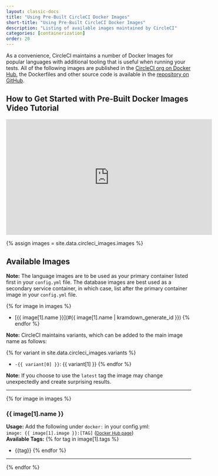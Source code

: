 ```yaml
---
layout: classic-docs
title: "Using Pre-Built CircleCI Docker Images"
short-title: "Using Pre-Built CircleCI Docker Images"
description: "Listing of available images maintained by CircleCI"
categories: [containerization]
order: 20
---
```


As a convenience, CircleCI maintains a number of Docker Images for popular languages with additional tooling that is useful when running your tests. All of the following images are published in the [CircleCI org on Docker Hub](https://hub.docker.com/r/circleci/), the Dockerfiles and other source code is available in the [repository on GitHub](https://github.com/circleci/circleci-images). 

## How to Get Started with Pre-Built Docker Images Video Tutorial
<div class="screen">
<iframe width="560" height="315" src="https://www.youtube.com/embed/PgIwBzXBn7M" frameborder="0" allowfullscreen></iframe>
</div>

<!-- TODO: Sort this -->
{% assign images = site.data.circleci_images.images %}




## Available Images

**Note:** The language images are to be used as your primary container listed first in your `config.yml` file. The database images are best used as a secondary service container, in which case, list after the primary container image in your `config.yml` file.

{% for image in images %}
* [{{ image[1].name }}](#{{ image[1].name | kramdown_generate_id }})
{% endfor %}




**Note:** CircleCI maintains variants, which can be added to the main image name as follows:

{% for variant in site.data.circleci_images.variants %}
* `-{{ variant[0] }}`: {{ variant[1] }}
{% endfor %}

**Note:** If you choose to use the `latest` tag the image may change unexpectedly and create surprising results.
<hr>

{% for image in images %}
### {{ image[1].name }} 
**Usage:** Add the following under `docker:` in your config.yml:  
`image: {{ image[1].image }}:[TAG]`  (<small>[Docker Hub page]({{image[1].info-url}})</small>)  
**Available Tags:**
{% for tag in image[1].tags %}
* {{tag}}
{% endfor %}
<hr>
{% endfor %}
 


